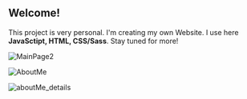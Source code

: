## Welcome! 
This project is very personal. I'm creating my own Website. 
I use here **JavaSctipt, HTML, CSS/Sass**.
Stay tuned for more!

![MainPage2](https://user-images.githubusercontent.com/43984219/135061133-a6f1ba01-0f97-4ba1-89d4-863257b9fcfc.png)


![AboutMe](https://user-images.githubusercontent.com/43984219/135915137-5c45e52c-fcf9-4cac-97ca-f9332afb5951.png)


![aboutMe_details](https://user-images.githubusercontent.com/43984219/136711373-ab97340d-2b5c-487b-a938-837d92a2ef07.png)
